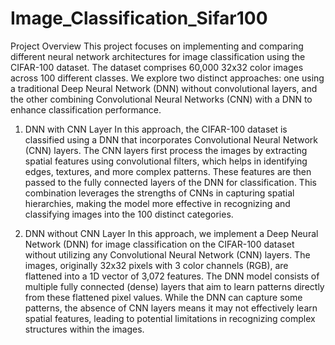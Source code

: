 # Image_Classification_Sifar100

Project Overview
This project focuses on implementing and comparing different neural network architectures for image classification using the CIFAR-100 dataset. The dataset comprises 60,000 32x32 color images across 100 different classes. We explore two distinct approaches: one using a traditional Deep Neural Network (DNN) without convolutional layers, and the other combining Convolutional Neural Networks (CNN) with a DNN to enhance classification performance.

1. DNN with CNN Layer
In this approach, the CIFAR-100 dataset is classified using a DNN that incorporates Convolutional Neural Network (CNN) layers. The CNN layers first process the images by extracting spatial features using convolutional filters, which helps in identifying edges, textures, and more complex patterns. These features are then passed to the fully connected layers of the DNN for classification. This combination leverages the strengths of CNNs in capturing spatial hierarchies, making the model more effective in recognizing and classifying images into the 100 distinct categories.

2. DNN without CNN Layer
In this approach, we implement a Deep Neural Network (DNN) for image classification on the CIFAR-100 dataset without utilizing any Convolutional Neural Network (CNN) layers. The images, originally 32x32 pixels with 3 color channels (RGB), are flattened into a 1D vector of 3,072 features. The DNN model consists of multiple fully connected (dense) layers that aim to learn patterns directly from these flattened pixel values. While the DNN can capture some patterns, the absence of CNN layers means it may not effectively learn spatial features, leading to potential limitations in recognizing complex structures within the images.
